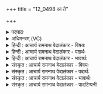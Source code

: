 +++
title = "12_0498 आ ते"

+++
<details><summary>पदपाठः</summary>

आ꣢। ते꣣। द꣡क्ष꣢꣯म्। म꣣योभु꣡व꣢म्। म꣣यः। भु꣡व꣢꣯म्। व꣡ह्नि꣢꣯म्। अ꣣द्य꣢। अ꣣। द्य꣢। वृ꣣णीमहे। पा꣡न्त꣢꣯म्। आ। पु꣣रुस्पृ꣡ह꣢म्। पु꣣रु। स्पृ꣡ह꣢꣯म्। ४९८।
</details>

<details><summary>अधिमन्त्रम् (VC)</summary>

- पवमानः सोमः
- भृगुर्वारुणिर्जमदग्निर्भार्गवो वा
- गायत्री
- षड्जः
- पावमानं काण्डम्
</details>

<details><summary>हिन्दी : आचार्य रामनाथ वेदालंकार - विषयः</summary>

अगले मन्त्र में सोम परमात्मा से बल की प्रार्थना है।
</details>

<details><summary>हिन्दी : आचार्य रामनाथ वेदालंकार - पदार्थः</summary>

पदार्थान्वयभाषाः -  हे पवमान सोम, हे पवित्रतादायक आनन्दरसमय परमात्मन् ! हम (ते) आपके (मयोभुवम्) सुखदायक, (वह्निम्) लक्ष्य की ओर ले जानेवाले, (पान्तम्) रक्षक, (पुरुस्पृहम्) बहुत चाहने योग्य (दक्षम्) बल को (अद्य) आज (आ वृणीमहे) स्वीकार करते हैं ॥२॥
</details>

<details><summary>हिन्दी : आचार्य रामनाथ वेदालंकार - भावार्थः</summary>

भावार्थभाषाः -  परमात्मा से जो बल और शुभकर्मों में उत्साह प्राप्त होता है, उससे सुख, लक्ष्यपूर्ति और रक्षा की वृद्धि होती है ॥२॥
</details>

<details><summary>संस्कृत : आचार्य रामनाथ वेदालंकार - विषयः</summary>

अथ सोमं परमात्मानं बलं प्रार्थयते।
</details>

<details><summary>संस्कृत : आचार्य रामनाथ वेदालंकार - पदार्थः</summary>

पदार्थान्वयभाषाः -  हे पवमान सोम ! पवित्रतादायक आनन्दरसमय परमात्मन् ! वयम् (ते) तव (मयोभुवम्) सुखदायकम्, (वह्निम्) लक्ष्यं प्रति वाहकम्, (पान्तम्) रक्षकम्, (पुरुस्पृहम्) बहु स्पृहणीयम् (दक्षम्) बलम्। दक्ष इति बलनाम। निघं० २।९। (अद्य) अस्मिन् दिने। संहितायां निपातत्वाद् दीर्घश्छान्दसः। (आ वृणीमहे) स्वीकुर्महे ॥२॥
</details>

<details><summary>संस्कृत : आचार्य रामनाथ वेदालंकार - भावार्थः</summary>

भावार्थभाषाः -  परमात्मनः सकाशाद् यद् बलं शुभकर्मसूत्साहश्च प्राप्यते, तेन सुखं लक्ष्यपूर्ती रक्षा च वर्धते ॥२॥
</details>

<details><summary>संस्कृत : आचार्य रामनाथ वेदालंकार - पादटिप्पनी</summary>

टिप्पणी:   १. ऋ० ९।६५।२८, ऋषिः भृगुर्वारुणिर्जमदग्निर्वा। साम० ११३७।
</details>